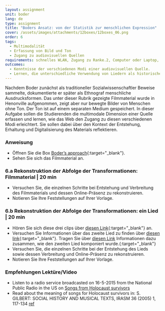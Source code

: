 ```yaml
---
layout: assignment
unit: boder
lang: de
type: assignment
title: "Boders Ansatz: von der Statistik zur menschlichen Expression"
cover: /assets/images/attachments/12boxes/12boxes_06.png
order: 6
tags: 
  - Multimodalität
  - Erfassung von Bild und Ton
  - Zugang zu audiovisuellen Quellen
requirements: schnelles WLAN, Zugang zu Ranke.2, Computer oder Laptop, Anwendung auf Computer oder Laptop zum Abspielen von Videos
outcomes:
  - Kenntnisse der verschiedenen Modi einer audiovisuellen Quelle.
  - Lernen, die unterschiedliche Verwendung von Liedern als historische Quelle und Filmmaterial zu verstehen.
---
```


Nachdem Boder zunächst als traditioneller Sozialwissenschaftler Beweise sammelte, dokumentierte er später als Ethnograf menschliche Ausdrucksformen. Das unter dieser Rubrik gezeigte Filmmaterial wurde in Henonville aufgenommen, zeigt aber nur bewegte Bilder von Menschen ohne Ton. Der Ton ist auf einem separaten Medium gespeichert. In dieser Aufgabe sollen die Studierenden die multimodale Dimension einer Quelle erfassen und lernen, wie das Web den Zugang zu diesen verschiedenen Modi erleichtert. Sie sollen dabei über den Kontext der Entstehung, Erhaltung und Digitalisierung des Materials reflektieren.

<!-- more -->

<!-- briefing-student -->

### Anweisung
<!-- section-contents -->

- Öffnen Sie die Box [Boder’s approach](https://allthingsmoving.com/DB_interactive_2018_07_03/#Intro){:target="_blank"}.
- Sehen Sie sich das Filmmaterial an.

<!-- section -->

### 6.a  Rekonstruktion der Abfolge der Transformationen: Filmmaterial | 20 min
<!-- section-contents -->

- Versuchen Sie, die einzelnen Schritte bei Entstehung und Verbreitung des Filmmaterials und dessen Online-Präsenz zu rekonstruieren.
- Notieren Sie Ihre Feststellungen auf Ihrer Vorlage.

<!-- section -->

### 6.b  Rekonstruktion der Abfolge der Transformationen: ein Lied | 20 min
<!-- section-contents -->

- Hören Sie sich diese drei clips über [diesen Link](https://centerhistorypsychology.wordpress.com/2016/09/02/dr-boder-and-the-missing-songs/){:target="_blank"} an.
- Versuchen Sie Informationen über das zweite Lied zu finden über [diesen link](){:target="_blank"}.
Tragen Sie über [diesen Link](https://www.youtube.com/watch?v=LCvwnJl7_uE&list=PLA4EC2A2CA8B51BC9&index=1) Informationen dazu zusammen, wie den zweiten Lied komponiert wurde.{:target="_blank"} 
- Versuchen Sie, die einzelnen Schritte bei der Entstehung des Lieds sowie dessen Verbreitung und Online-Präsenz zu rekonstruieren.
- Notieren Sie Ihre Feststellungen auf Ihrer Vorlage.   

<!-- section -->

### Empfehlungen Lektüre/Video
<!-- section-contents -->

- Listen to a radio service broadcasted on 16-5-2015 from the National Public Radio in the US on [Songs from Holocaust survivors](https://www.npr.org/2015/05/16/406967291/1-000-songs-from-holocaust-survivors-archived?t=1530721766077&t=1539629898605) 
- Read about the meaning of songs for Holocaust survivors in: S. GILBERT: SOCIAL HISTORY AND MUSICAL TEXTS, IRASM 36 (2005) 1, 117-134 [ref](gilbert-music-songs) 

<!-- briefing-teacher -->
